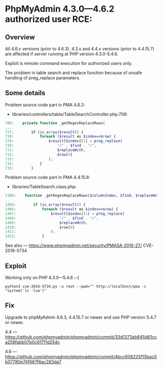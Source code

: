 # PhpMyAdmin 4.3.0—4.6.2 authorized user RCE:

## Overview

All 4.6.x versions (prior to 4.6.3), 4.3.x and 4.4.x versions (prior to 4.4.15.7) are affected if server running at PHP version 4.3.0-5.4.6.

Exploit is remote command execution for authorized users only.

The problem in table search and replace function because of unsafe handling of preg_replace parameters.

## Some details

Problem source code part in PMA 4.6.2:
- libraries/controllers/table/TableSearchController.php:708:
```php
708:    private function _getRegexReplaceRows(
...
727:        if (is_array($result)) {
728:            foreach ($result as $index=>$row) {
729:                $result[$index][1] = preg_replace(
730:                    "/" . $find . "/",
731:                    $replaceWith,
732:                    $row[0]
733:                );
734:            }
735:        }
```
Problem source code part in PMA 4.4.15.6:
- libraries/TableSearch.class.php:
```php
1388:    function _getRegexReplaceRows($columnIndex, $find, $replaceWith, $charSet)
..
1405:        if (is_array($result)) {
1406:            foreach ($result as $index=>$row) {
1407:                $result[$index][1] = preg_replace(
1408:                    "/" . $find . "/",
1409:                    $replaceWith,
1410:                    $row[0]
1411:                );
1412:            }
```
See also — https://www.phpmyadmin.net/security/PMASA-2016-27/
CVE-2016-5734

## Exploit
Working only on PHP 4.3.0—5.4.6 :-{

`python3 cve-2016-5734.py -u root --pwd="" http://localhost/pma -c "system('ls -lua')"`

## Fix
Upgrade to phpMyAdmin 4.6.3, 4.4.15.7 or newer and use PHP version 5.4.7 or newer.

4.4 — https://github.com/phpmyadmin/phpmyadmin/commit/33d1373ab645d61cca258fabb07b0c817f1d254c

4.6 — https://github.com/phpmyadmin/phpmyadmin/commit/4bcc606225f15bac0b07780e74f667f6ac283da7
